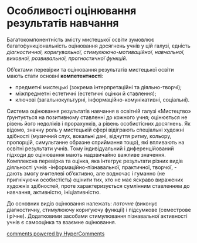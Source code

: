<div id="hypercomments_widget" class="js-hypercomments-widget invisible"></div>

Особливості оцінювання результатів навчання
=============================================

Багатокомпонентність змісту мистецької освіти зумовлює багатофункціональність оцінювання досягнень учнів у цій галузі, єдність <i>діагностичної, коригувальної, стимулюючо-мотиваційної, навчальної, виховної, розвивальної, прогностичної функцій</i>.

Об’єктами перевірки та оцінювання результатів мистецької освіти мають стати основні <b>компетентності</b>:
<ul>
<li>предметні мистецькі (зокрема інтерпретаційні та діяльно-творчі);</li>
<li>міжпредметні естетичні (естетичні оцінки й ставлення);</li>
<li>ключові (загальнокультурні, інформаційно-комунікативні, соціальні).</li>
</ul>

Система оцінювання результатів навчання в освітній галузі «Мистецтво» ґрунтується на позитивному ставленні до кожного учня; оцінюється не рівень його недоліків і прорахунків, а рівень особистісних досягнень. Як відомо, значну роль у мистецькій сфері відіграють спеціальні художні здібності (музичний слух, вокальні дані, відчуття ритму, кольору, пропорцій, симультанне образне сприймання тощо), які впливають на освітні результати учнів. Тому індивідуальний і диференційований підходи до оцінювання мають надзвичайно важливе значення. Комплексна перевірка та оцінка, яка інтегрує результати різних видів діяльності учнів -інформаційно-пізнавальної, практичної, творчої, - дають змогу вчителеві об’єктивно, але водночас і гуманно (не пригнічуючи особистість) оцінити тих, хто не має яскраво виражених художніх здібностей, проте характеризується сумлінним ставленням до навчання, активністю, ініціативністю.

До основних видів оцінювання належать: <i>поточне</i> (виконує діагностичну, стимулюючу коригуючу функції) і підсумкове (семестрове і річне). Додатковими засобами стимулювання пізнавальної активності учнів є самооцінка та взаємне оцінювання.

<div class="js-hypercomments-container">
<a href="http://hypercomments.com" class="hc-link" title="comments widget">comments powered by HyperComments</a>
</div>